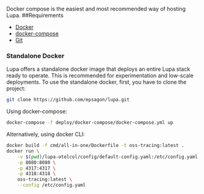 Docker compose is the easiest and most recommended way of hosting Lupa.
##Requirements

- [Docker](https://docs.docker.com/engine/install/)
- [docker-compose](https://docs.docker.com/compose/install/)
- [Git](https://git-scm.com/downloads)

### Standalone Docker

Lupa offers a standalone docker image that deploys an entire Lupa stack ready to operate.
This is recommended for experimentation and low-scale deployments.
To use the standalone docker, first, you have to clone the project:

```sh
git clone https://github.com/epsagon/lupa.git
```

Using docker-compose:

```sh
docker-compose -f deploy/docker-compose/docker-compose.yml up
```

Alternatively, using docker CLI:

```sh
docker build -f cmd/all-in-one/Dockerfile -t oss-tracing:latest .
docker run \
	-v $(pwd)/lupa-otelcol/config/default-config.yaml:/etc/config.yaml \
	-p 8080:8080 \
	-p 4317:4317 \
	-p 4318:4318 \
	oss-tracing:latest \
	--config /etc/config.yaml
```
